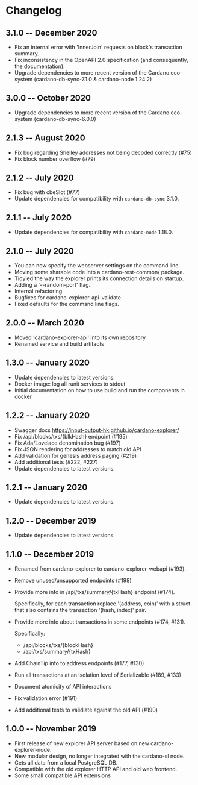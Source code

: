 # Changelog

## 3.1.0 -- December 2020

* Fix an internal error with 'InnerJoin' requests on block's transaction summary.
* Fix inconsistency in the OpenAPI 2.0 specification (and consequently, the documentation).
* Upgrade dependencies to more recent version of the Cardano eco-system (cardano-db-sync-7.1.0 & cardano-node 1.24.2)

## 3.0.0 -- October 2020

 * Upgrade dependencies to more recent version of the Cardano eco-system (cardano-db-sync-6.0.0) 

## 2.1.3 -- August 2020

 * Fix bug regarding Shelley addresses not being decoded correctly (#75)
 * Fix block number overflow (#79)

## 2.1.2 -- July 2020

 * Fix bug with cbeSlot (#77)
 * Update dependencies for compatibility with `cardano-db-sync` 3.1.0.

## 2.1.1 -- July 2020

 * Update dependencies for compatibility with `cardano-node` 1.18.0.

## 2.1.0 -- July 2020

 * You can now specify the webserver settings on the command line.
 * Moving some sharable code into a cardano-rest-common/ package.
 * Tidyied the way the explorer prints its connection details on startup.
 * Adding a '--random-port' flag..
 * Internal refactoring.
 * Bugfixes for cardano-explorer-api-validate.
 * Fixed defaults for the command line flags.

## 2.0.0 -- March 2020

* Moved 'cardano-explorer-api' into its own repository
* Renamed service and build artifacts

## 1.3.0 -- January 2020

* Update dependencies to latest versions.
* Docker image: log all runit services to stdout
* Initial documentation on how to use build and run the components in docker

## 1.2.2 -- January 2020

* Swagger docs https://input-output-hk.github.io/cardano-explorer/
* Fix /api/blocks/txs/{blkHash} endpoint (#195)
* Fix Ada/Lovelace denomination bug (#197)
* Fix JSON rendering for addresses to match old API
* Add validation for genesis address paging (#219)
* Add additional tests (#222, #227)
* Update dependencies to latest versions.

## 1.2.1 -- January 2020

* Update dependencies to latest versions.

## 1.2.0 -- December 2019

* Update dependencies to latest versions.

## 1.1.0 -- December 2019

* Renamed from cardano-explorer to cardano-explorer-webapi (#193).

* Remove unused/unsupported endpoints (#198)

* Provide more info in /api/txs/summary/{txHash} endpoint (#174).

  Specifically, for each transaction replace '(address, coin)' with
  a struct that also contains the transaction '(hash, index)' pair.

* Provide more info about transactions in some endpoints (#174, #131).

  Specifically:
    * /api/blocks/txs/{blockHash}
    * /api/txs/summary/{txHash}

* Add ChainTip info to address endpoints (#177, #130)

* Run all transactions at an isolation level of Serializable (#189, #133)

* Document atomicity of API interactions

* Fix validation error (#191)

* Add additional tests to validiate against the old API (#190)

## 1.0.0 -- November 2019

* First release of new explorer API server based on new cardano-explorer-node.
* New modular design, no longer integrated with the cardano-sl node.
* Gets all data from a local PostgreSQL DB.
* Compatible with the old explorer HTTP API and old web frontend.
* Some small compatible API extensions
